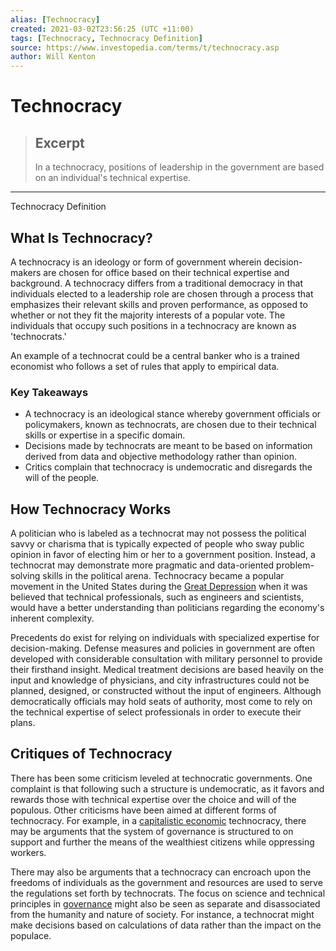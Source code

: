 ```yaml
---
alias: [Technocracy]
created: 2021-03-02T23:56:25 (UTC +11:00)
tags: [Technocracy, Technocracy Definition]
source: https://www.investopedia.com/terms/t/technocracy.asp
author: Will Kenton
---
```


# Technocracy

> ## Excerpt
> In a technocracy, positions of leadership in the government are based on an individual's technical expertise.

---

Technocracy Definition
## What Is Technocracy?

A technocracy is an ideology or form of government wherein decision-makers are chosen for office based on their technical expertise and background. A technocracy differs from a traditional democracy in that individuals elected to a leadership role are chosen through a process that emphasizes their relevant skills and proven performance, as opposed to whether or not they fit the majority interests of a popular vote. The individuals that occupy such positions in a technocracy are known as 'technocrats.'

An example of a technocrat could be a central banker who is a trained economist who follows a set of rules that apply to empirical data.

### Key Takeaways

-   A technocracy is an ideological stance whereby government officials or policymakers, known as technocrats, are chosen due to their technical skills or expertise in a specific domain.
-   Decisions made by technocrats are meant to be based on information derived from data and objective methodology rather than opinion.
-   Critics complain that technocracy is undemocratic and disregards the will of the people.

## How Technocracy Works

A politician who is labeled as a technocrat may not possess the political savvy or charisma that is typically expected of people who sway public opinion in favor of electing him or her to a government position. Instead, a technocrat may demonstrate more pragmatic and data-oriented problem-solving skills in the political arena. Technocracy became a popular movement in the United States during the [Great Depression](https://www.investopedia.com/terms/g/great_depression.asp) when it was believed that technical professionals, such as engineers and scientists, would have a better understanding than politicians regarding the economy's inherent complexity.

Precedents do exist for relying on individuals with specialized expertise for decision-making. Defense measures and policies in government are often developed with considerable consultation with military personnel to provide their firsthand insight. Medical treatment decisions are based heavily on the input and knowledge of physicians, and city infrastructures could not be planned, designed, or constructed without the input of engineers. Although democratically officials may hold seats of authority, most come to rely on the technical expertise of select professionals in order to execute their plans.

## Critiques of Technocracy

There has been some criticism leveled at technocratic governments. One complaint is that following such a structure is undemocratic, as it favors and rewards those with technical expertise over the choice and will of the populous. Other criticisms have been aimed at different forms of technocracy. For example, in a [capitalistic economic](https://www.investopedia.com/articles/investing/102914/main-characteristics-capitalist-economies.asp) technocracy, there may be arguments that the system of governance is structured to on support and further the means of the wealthiest citizens while oppressing workers.

There may also be arguments that a technocracy can encroach upon the freedoms of individuals as the government and resources are used to serve the regulations set forth by technocrats. The focus on science and technical principles in [governance](https://www.investopedia.com/terms/c/corporategovernance.asp) might also be seen as separate and disassociated from the humanity and nature of society. For instance, a technocrat might make decisions based on calculations of data rather than the impact on the populace.
